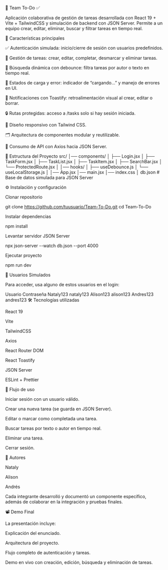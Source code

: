 📌 Team To-Do ✅

Aplicación colaborativa de gestión de tareas desarrollada con React 19 + Vite + TailwindCSS y simulación de backend con JSON Server.
Permite a un equipo crear, editar, eliminar, buscar y filtrar tareas en tiempo real.

🚀 Características principales

✅ Autenticación simulada: inicio/cierre de sesión con usuarios predefinidos.

📝 Gestión de tareas: crear, editar, completar, desmarcar y eliminar tareas.

🔎 Búsqueda dinámica con debounce: filtra tareas por autor o texto en tiempo real.

🔄 Estados de carga y error: indicador de “cargando…” y manejo de errores en UI.

🔔 Notificaciones con Toastify: retroalimentación visual al crear, editar o borrar.

🔒 Rutas protegidas: acceso a /tasks solo si hay sesión iniciada.

🎨 Diseño responsivo con Tailwind CSS.

🗂️ Arquitectura de componentes modular y reutilizable.

📡 Consumo de API con Axios hacia JSON Server.

📂 Estructura del Proyecto
src/
│── components/
│   ├── Login.jsx
│   ├── TaskForm.jsx
│   ├── TaskList.jsx
│   ├── TaskItem.jsx
│   ├── SearchBar.jsx
│   └── ProtectedRoute.jsx
│
│── hooks/
│   ├── useDebounce.js
│   └── useLocalStorage.js
│
│── App.jsx
│── main.jsx
│── index.css
│
db.json   # Base de datos simulada para JSON Server

⚙️ Instalación y configuración

Clonar repositorio

git clone https://github.com/tuusuario/Team-To-Do.git
cd Team-To-Do


Instalar dependencias

npm install


Levantar servidor JSON Server

npx json-server --watch db.json --port 4000


Ejecutar proyecto

npm run dev

🔑 Usuarios Simulados

Para acceder, usa alguno de estos usuarios en el login:

Usuario	Contraseña
Nataly123	nataly123
Alison123	alison123
Andres123	andres123
🛠️ Tecnologías utilizadas

React 19

Vite

TailwindCSS

Axios

React Router DOM

React Toastify

JSON Server

ESLint + Prettier

📌 Flujo de uso

Iniciar sesión con un usuario válido.

Crear una nueva tarea (se guarda en JSON Server).

Editar o marcar como completada una tarea.

Buscar tareas por texto o autor en tiempo real.

Eliminar una tarea.

Cerrar sesión.

👥 Autores

Nataly

Alison

Andrés

Cada integrante desarrolló y documentó un componente específico, además de colaborar en la integración y pruebas finales.

📽️ Demo Final

La presentación incluye:

Explicación del enunciado.

Arquitectura del proyecto.

Flujo completo de autenticación y tareas.

Demo en vivo con creación, edición, búsqueda y eliminación de tareas.